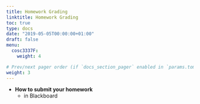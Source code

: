 ```yaml
---
title: Homework Grading
linktitle: Homework Grading
toc: true
type: docs
date: "2019-05-05T00:00:00+01:00"
draft: false
menu:
  cosc3337F:
    weight: 4

# Prev/next pager order (if `docs_section_pager` enabled in `params.toml`)
weight: 3
---
```


- **How to submit your homework**
  - in Blackboard 